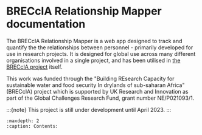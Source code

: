 # BRECcIA Relationship Mapper documentation

The BRECcIA Relationship Mapper is a web app designed to track and quantify the the relationships between personnel - primarily developed for use in research projects. It is designed for global use across many different organisations involved in a single project, and has been utilised in [the BRECcIA project](https://gcrf-breccia.com) itself.

This work was funded through the "Building REsearch Capacity for sustainable water and food security In drylands of sub-saharan Africa" (BRECcIA) project which is supported by UK Research and Innovation as part of the Global Challenges Research Fund, grant number NE/P021093/1.

:::{note}
This project is still under development until April 2023.
:::

```{toctree}
:maxdepth: 2
:caption: Contents:
```